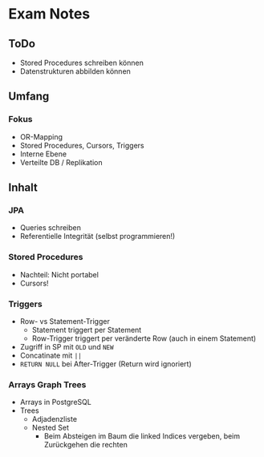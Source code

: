 # Exam Notes

## ToDo
- Stored Procedures schreiben können
- Datenstrukturen abbilden können

## Umfang
### Fokus
- OR-Mapping
- Stored Procedures, Cursors, Triggers
- Interne Ebene
- Verteilte DB / Replikation

## Inhalt
### JPA
- Queries schreiben
- Referentielle Integrität (selbst programmieren!)

### Stored Procedures
- Nachteil: Nicht portabel
- Cursors!

### Triggers
- Row- vs Statement-Trigger
    - Statement triggert per Statement
    - Row-Trigger triggert per veränderte Row (auch in einem Statement)
- Zugriff in SP mit `OLD` und `NEW`
- Concatinate mit `||`
- `RETURN NULL` bei After-Trigger (Return wird ignoriert)

### Arrays Graph Trees
- Arrays in PostgreSQL
- Trees
    - Adjadenzliste
    - Nested Set
        - Beim Absteigen im Baum die linked Indices vergeben, beim Zurückgehen die rechten
